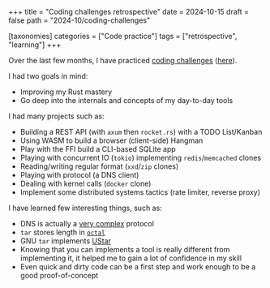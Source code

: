 +++
title = "Coding challenges retrospective"
date = 2024-10-15
draft = false
path = "2024-10/coding-challenges"

[taxonomies]
categories = ["Code practice"]
tags = ["retrospective", "learning"]
+++

Over the last few months, I have practiced [coding challenges](@/blog/2024-03-24_streak.md) ([here](https://github.com/blackheaven/roadmap.rs)).

I had two goals in mind:

* Improving my Rust mastery
* Go deep into the internals and concepts of my day-to-day tools

I had many projects such as:

* Building a REST API (with `axum` then `rocket.rs`) with a TODO List/Kanban
* Using WASM to build a browser (client-side) Hangman
* Play with the FFI build a CLI-based SQLite app
* Playing with concurrent IO (`tokio`) implementing `redis`/`memcached` clones
* Reading/writing regular format (`xxd`/`zip` clones)
* Playing with protocol (a DNS client)
* Dealing with kernel calls (`docker` clone)
* Implement some distributed systems tactics (rate limiter, reverse proxy)

I have learned few interesting things, such as:

* DNS is actually a [very complex](https://www.rfc-editor.org/rfc/rfc9499.html) protocol
* `tar` stores length in [`octal`](https://en.wikipedia.org/wiki/Tar_(computing)#Header)
* GNU `tar` implements [UStar](https://en.wikipedia.org/wiki/Tar_(computing)#UStar_format)
* Knowing that you can implements a tool is really different from implementing it, it helped me to gain a lot of confidence in my skill
* Even quick and dirty code can be a first step and work enough to be a good proof-of-concept
